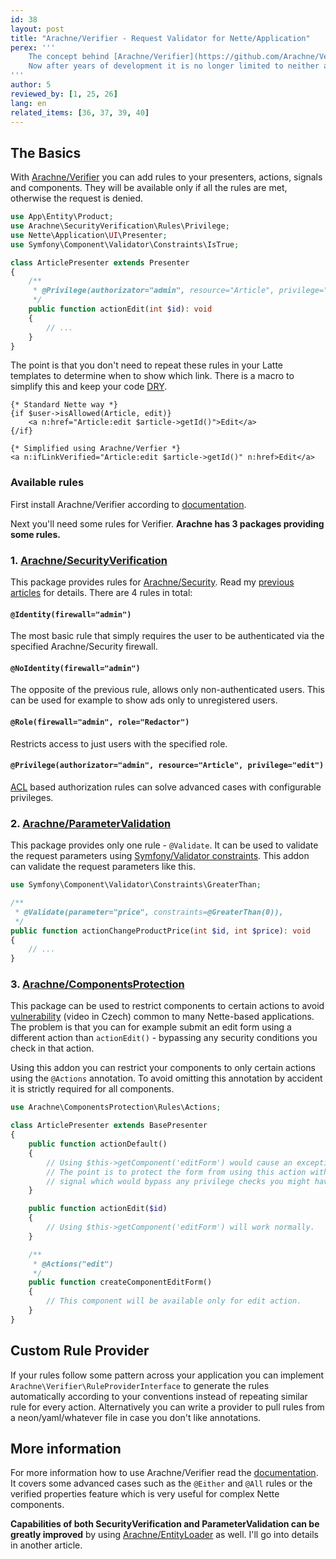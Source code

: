 ```yaml
---
id: 38
layout: post
title: "Arachne/Verifier - Request Validator for Nette/Application"
perex: '''
    The concept behind [Arachne/Verifier](https://github.com/Arachne/Verifier) was originally meant to solve annotations-based authorization for [Nette/Application](https://github.com/nette/application).
    Now after years of development it is no longer limited to neither annotations nor authorization making it a very powerful tool for your security layer.
'''
author: 5
reviewed_by: [1, 25, 26]
lang: en
related_items: [36, 37, 39, 40]
---
```


## The Basics

With [Arachne/Verifier](https://github.com/Arachne/Verifier) you can add rules to your presenters, actions, signals and components. They will be available only if all the rules are met, otherwise the request is denied.

```php
use App\Entity\Product;
use Arachne\SecurityVerification\Rules\Privilege;
use Nette\Application\UI\Presenter;
use Symfony\Component\Validator\Constraints\IsTrue;

class ArticlePresenter extends Presenter
{
    /**
     * @Privilege(authorizator="admin", resource="Article", privilege="edit")
     */
    public function actionEdit(int $id): void
    {
        // ...
    }
}
```

The point is that you don't need to repeat these rules in your Latte templates to determine when to show which link. There is a macro to simplify this and keep your code [DRY](https://en.wikipedia.org/wiki/Don%27t_repeat_yourself).

```
{* Standard Nette way *}
{if $user->isAllowed(Article, edit)}
    <a n:href="Article:edit $article->getId()">Edit</a>
{/if}

{* Simplified using Arachne/Verfier *}
<a n:ifLinkVerified="Article:edit $article->getId()" n:href>Edit</a>
```


### Available rules

First install Arachne/Verifier according to [documentation](https://github.com/Arachne/Verifier/blob/master/docs/index.md).

Next you'll need some rules for Verifier. **Arachne has 3 packages providing some rules.**


### 1. [Arachne/SecurityVerification](https://github.com/Arachne/SecurityVerification)

This package provides rules for [Arachne/Security](https://github.com/Arachne/Security). Read my [previous](/blog/2017/08/14/arachne-security-separate-authentication-and-session-refresh) [articles](/blog/2017/08/21/arachne-security-simplified-authorizator-and-fixed-acl-callbacks) for details. There are 4 rules in total:

#### `@Identity(firewall="admin")`

The most basic rule that simply requires the user to be authenticated via the specified Arachne/Security firewall.

#### `@NoIdentity(firewall="admin")`

The opposite of the previous rule, allows only non-authenticated users. This can be used for example to show ads only to unregistered users.

#### `@Role(firewall="admin", role="Redactor")`

Restricts access to just users with the specified role.

#### `@Privilege(authorizator="admin", resource="Article", privilege="edit")`

[ACL](https://doc.nette.org/en/2.4/access-control#toc-permission-acl) based authorization rules can solve advanced cases with configurable privileges.


### 2. [Arachne/ParameterValidation](https://github.com/Arachne/ParameterValidation)

This package provides only one rule - `@Validate`. It can be used to validate the request parameters using [Symfony/Validator constraints](http://symfony.com/doc/current/validation.html#constraints). This addon can validate the request parameters like this.

```php
use Symfony\Component\Validator\Constraints\GreaterThan;

/**
 * @Validate(parameter="price", constraints=@GreaterThan(0)),
 */
public function actionChangeProductPrice(int $id, int $price): void
{
    // ...
}
```


### 3. [Arachne/ComponentsProtection](https://github.com/Arachne/ComponentsProtection)

This package can be used to restrict components to certain actions to avoid [vulnerability](http://www.youtube.com/watch?v=ivDl8g0NEwg&t=57m4s) (video in Czech) common to many Nette-based applications. The problem is that you can for example submit an edit form using a different action than `actionEdit()` - bypassing any security conditions you check in that action.

Using this addon you can restrict your components to only certain actions using the `@Actions` annotation. To avoid omitting this annotation by accident it is strictly required for all components.

```php
use Arachne\ComponentsProtection\Rules\Actions;

class ArticlePresenter extends BasePresenter
{
    public function actionDefault()
    {
        // Using $this->getComponent('editForm') would cause an exception.
        // The point is to protect the form from using this action with an editForm-submit
        // signal which would bypass any privilege checks you might have in actionEdit.
    }

    public function actionEdit($id)
    {
        // Using $this->getComponent('editForm') will work normally.
    }

    /**
     * @Actions("edit")
     */
    public function createComponentEditForm()
    {
        // This component will be available only for edit action.
    }
}
```


## Custom Rule Provider

If your rules follow some pattern across your application you can implement `Arachne\Verifier\RuleProviderInterface` to generate the rules automatically according to your conventions instead of repeating similar rule for every action. Alternatively you can write a provider to pull rules from a neon/yaml/whatever file in case you don't like annotations.


## More information

For more information how to use Arachne/Verifier read the [documentation](https://github.com/Arachne/Verifier/blob/master/docs/index.md#usage). It covers some advanced cases such as the `@Either` and `@All` rules or the verified properties feature which is very useful for complex Nette components.

**Capabilities of both SecurityVerification and ParameterValidation can be greatly improved** by using [Arachne/EntityLoader](https://github.com/Arachne/EntityLoader) as well. I'll go into details in another article.
